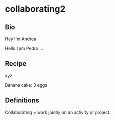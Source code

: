 # collaborating2


## Bio

Hey I'm Andrea

Hello I am Pedro ...


## Recipe

xyz

Banana cake: 3 eggs

## Definitions

Collaborating = work jointly on an activity or project.
